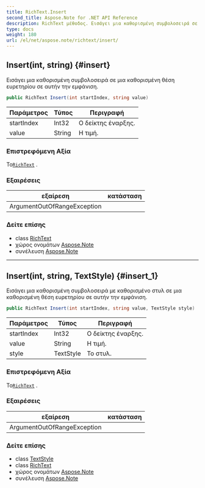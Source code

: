 ```yaml
---
title: RichText.Insert
second_title: Aspose.Note for .NET API Reference
description: RichText μέθοδος. Εισάγει μια καθορισμένη συμβολοσειρά σε μια καθορισμένη θέση ευρετηρίου σε αυτήν την εμφάνιση.
type: docs
weight: 180
url: /el/net/aspose.note/richtext/insert/
---
```

## Insert(int, string) {#insert}

Εισάγει μια καθορισμένη συμβολοσειρά σε μια καθορισμένη θέση ευρετηρίου σε αυτήν την εμφάνιση.

```csharp
public RichText Insert(int startIndex, string value)
```

| Παράμετρος | Τύπος | Περιγραφή |
| --- | --- | --- |
| startIndex | Int32 | Ο δείκτης έναρξης. |
| value | String | Η τιμή. |

### Επιστρεφόμενη Αξία

Το[`RichText`](../) .

### Εξαιρέσεις

| εξαίρεση | κατάσταση |
| --- | --- |
| ArgumentOutOfRangeException |  |

### Δείτε επίσης

* class [RichText](../)
* χώρος ονομάτων [Aspose.Note](../../richtext/)
* συνέλευση [Aspose.Note](../../../)

---

## Insert(int, string, TextStyle) {#insert_1}

Εισάγει μια καθορισμένη συμβολοσειρά με καθορισμένο στυλ σε μια καθορισμένη θέση ευρετηρίου σε αυτήν την εμφάνιση.

```csharp
public RichText Insert(int startIndex, string value, TextStyle style)
```

| Παράμετρος | Τύπος | Περιγραφή |
| --- | --- | --- |
| startIndex | Int32 | Ο δείκτης έναρξης. |
| value | String | Η τιμή. |
| style | TextStyle | Το στυλ. |

### Επιστρεφόμενη Αξία

Το[`RichText`](../) .

### Εξαιρέσεις

| εξαίρεση | κατάσταση |
| --- | --- |
| ArgumentOutOfRangeException |  |

### Δείτε επίσης

* class [TextStyle](../../textstyle/)
* class [RichText](../)
* χώρος ονομάτων [Aspose.Note](../../richtext/)
* συνέλευση [Aspose.Note](../../../)


